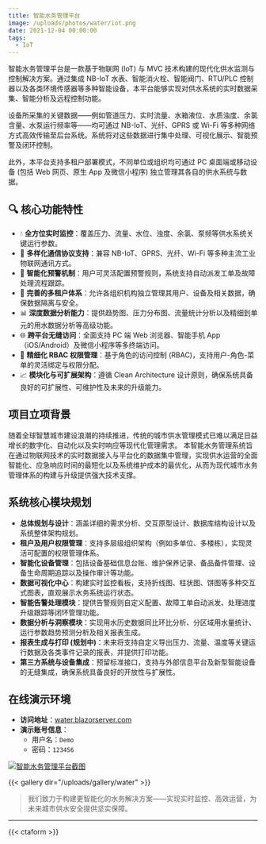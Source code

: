```yaml
---
title: 智能水务管理平台
image: /uploads/photos/water/iot.png
date: 2021-12-04 00:00:00
tags:
  - IoT
---
```


智能水务管理平台是一款基于物联网 (IoT) 与 MVC 技术构建的现代化供水监测与控制解决方案。通过集成 NB-IoT 水表、智能消火栓、智能阀门、RTU/PLC 控制器以及各类环境传感器等多种智能设备，本平台能够实现对供水系统的实时数据采集、智能分析及远程控制功能。

设备所采集的关键数据——例如管道压力、实时流量、水箱液位、水质浊度、余氯含量、水泵运行频率等——均可通过 NB-IoT、光纤、GPRS 或 Wi-Fi 等多种网络方式高效传输至后台系统。系统将对这些数据进行集中处理、可视化展示、智能预警及闭环控制。

此外，本平台支持多租户部署模式，不同单位或组织均可通过 PC 桌面端或移动设备 (包括 Web 网页、原生 App 及微信小程序) 独立管理其各自的供水系统与数据。

## 🔍 核心功能特性

- 💧 **全方位实时监控**：覆盖压力、流量、水位、浊度、余氯、泵频等供水系统关键运行参数。
- 📡 **多样化通信协议支持**：兼容 NB-IoT、GPRS、光纤、Wi-Fi 等多种主流工业物联网通讯方式。
- 🧠 **智能化预警机制**：用户可灵活配置预警规则，系统支持自动派发工单及故障处理流程跟踪。
- 🧩 **完善的多租户体系**：允许各组织机构独立管理其用户、设备及相关数据，确保数据隔离与安全。
- 📊 **深度数据分析能力**：提供趋势图、压力分布图、流量统计分析以及精细到单元的用水数据分析等高级功能。
- 🌐 **跨平台无缝访问**：全面支持 PC 端 Web 浏览器、智能手机 App（iOS/Android）及微信小程序等多终端访问。
- 🔐 **精细化 RBAC 权限管理**：基于角色的访问控制 (RBAC)，支持用户-角色-菜单的灵活绑定与权限分配。
- 📈 **模块化与可扩展架构**：遵循 Clean Architecture 设计原则，确保系统具备良好的可扩展性、可维护性及未来的升级能力。

## 项目立项背景

随着全球智慧城市建设浪潮的持续推进，传统的城市供水管理模式已难以满足日益增长的数字化、自动化以及实时响应等现代化管理需求。
本智能水务管理系统旨在通过物联网技术的实时数据接入与平台化的数据集中管理，实现供水运营的全面智能化、应急响应时间的最短化以及系统维护成本的最优化，从而为现代城市水务管理体系的构建与升级提供强大技术支撑。

## 系统核心模块规划

- **总体规划与设计**：涵盖详细的需求分析、交互原型设计、数据库结构设计以及系统整体架构规划。
- **租户及用户权限管理**：支持多层级组织架构（例如多单位、多楼栋），实现灵活可配置的权限管理体系。
- **智能化设备管理**：包括设备基础信息台账、维护保养记录、备品备件管理、设备生命周期追踪以及操作审计等功能。
- **数据可视化中心**：构建实时监控看板，支持折线图、柱状图、饼图等多种交互式图表，直观展示水务系统运行状态。
- **智能告警处理模块**：提供告警规则自定义配置、故障工单自动派发、处理进度升级跟踪等闭环管理功能。
- **数据分析与洞察模块**：实现用水历史数据同比环比分析、分区域用水量统计、运行参数趋势预测分析及相关报表生成。
- **报表生成与打印 (规划中)**：未来将支持自定义导出压力、流量、温度等关键运行数据及各类事件记录的报表，并提供打印功能。
- **第三方系统与设备集成**：预留标准接口，支持与外部信息平台及新型智能设备的无缝集成，确保系统具备良好的开放性与扩展性。

## 在线演示环境

- **访问地址**：[water.blazorserver.com](https://water.blazorserver.com)
- **演示账号信息**：
    *   用户名：`Demo`
    *   密码：`123456`

[![智能水务管理平台截图](/uploads/photos/water-iot-screenshot.png)](/uploads/photos/water-iot-screenshot.png)

{{< gallery dir="/uploads/gallery/water" >}}

> 我们致力于构建更智能化的水务解决方案——实现实时监控、高效运营，为未来城市供水安全提供坚实保障。

---

{{< ctaform >}}